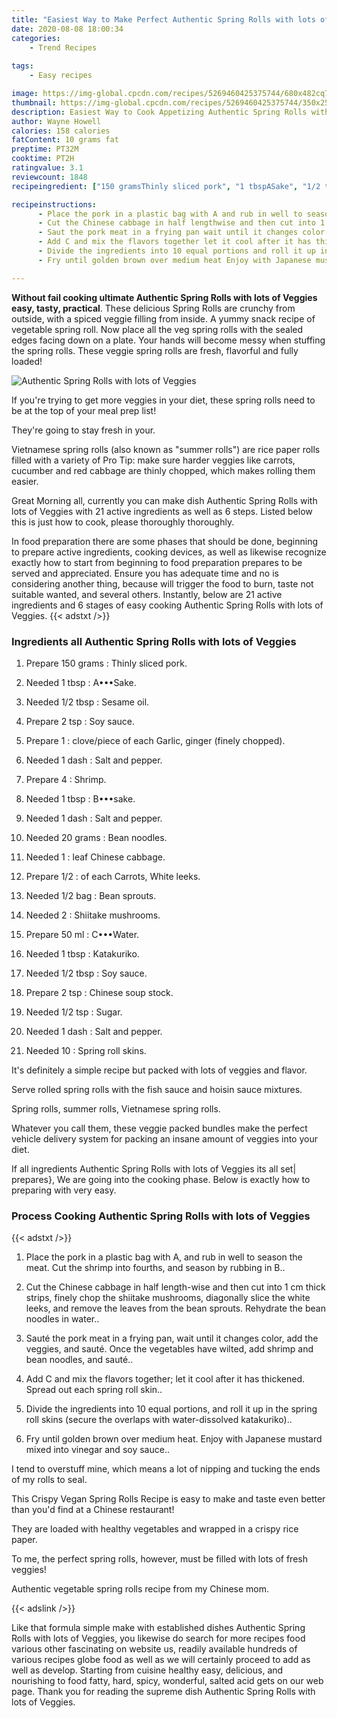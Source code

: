 ```yaml
---
title: "Easiest Way to Make Perfect Authentic Spring Rolls with lots of Veggies"
date: 2020-08-08 18:00:34
categories:
    - Trend Recipes
    
tags:
    - Easy recipes

image: https://img-global.cpcdn.com/recipes/5269460425375744/680x482cq70/authentic-spring-rolls-with-lots-of-veggies-recipe-main-photo.jpg
thumbnail: https://img-global.cpcdn.com/recipes/5269460425375744/350x250cq70/authentic-spring-rolls-with-lots-of-veggies-recipe-main-photo.jpg
description: Easiest Way to Cook Appetizing Authentic Spring Rolls with lots of Veggies with 21 ingredients and 6 stages of easy cooking.
author: Wayne Howell
calories: 158 calories
fatContent: 10 grams fat
preptime: PT32M
cooktime: PT2H
ratingvalue: 3.1
reviewcount: 1848
recipeingredient: ["150 gramsThinly sliced pork", "1 tbspASake", "1/2 tbspSesame oil", "2 tspSoy sauce", "1clovepiece of each Garlic ginger finely chopped", "1 dashSalt and pepper", "4Shrimp", "1 tbspBsake", "1 dashSalt and pepper", "20 gramsBean noodles", "1leaf Chinese cabbage", "1/2of each Carrots White leeks", "1/2 bagBean sprouts", "2Shiitake mushrooms", "50 mlCWater", "1 tbspKatakuriko", "1/2 tbspSoy sauce", "2 tspChinese soup stock", "1/2 tspSugar", "1 dashSalt and pepper", "10Spring roll skins"]

recipeinstructions: 
      - Place the pork in a plastic bag with A and rub in well to season the meat Cut the shrimp into fourths and season by rubbing in B 
      - Cut the Chinese cabbage in half lengthwise and then cut into 1 cm thick strips finely chop the shiitake mushrooms diagonally slice the white leeks and remove the leaves from the bean sprouts Rehydrate the bean noodles in water 
      - Saut the pork meat in a frying pan wait until it changes color add the veggies and saut Once the vegetables have wilted add shrimp and bean noodles and saut 
      - Add C and mix the flavors together let it cool after it has thickened Spread out each spring roll skin 
      - Divide the ingredients into 10 equal portions and roll it up in the spring roll skins secure the overlaps with waterdissolved katakuriko 
      - Fry until golden brown over medium heat Enjoy with Japanese mustard mixed into vinegar and soy sauce

---
```




**Without fail cooking ultimate Authentic Spring Rolls with lots of Veggies easy, tasty, practical**. These delicious Spring Rolls are crunchy from outside, with a spiced veggie filling from inside. A yummy snack recipe of vegetable spring roll. Now place all the veg spring rolls with the sealed edges facing down on a plate. Your hands will become messy when stuffing the spring rolls. These veggie spring rolls are fresh, flavorful and fully loaded!


![Authentic Spring Rolls with lots of Veggies](https://img-global.cpcdn.com/recipes/5269460425375744/680x482cq70/authentic-spring-rolls-with-lots-of-veggies-recipe-main-photo.jpg "Authentic Spring Rolls with lots of Veggies")



If you&#39;re trying to get more veggies in your diet, these spring rolls need to be at the top of your meal prep list!

They&#39;re going to stay fresh in your.

Vietnamese spring rolls (also known as &#34;summer rolls&#34;) are rice paper rolls filled with a variety of Pro Tip: make sure harder veggies like carrots, cucumber and red cabbage are thinly chopped, which makes rolling them easier.


Great Morning all, currently you can make dish Authentic Spring Rolls with lots of Veggies with 21 active ingredients as well as 6 steps. Listed below this is just how to cook, please thoroughly thoroughly.

In food preparation there are some phases that should be done, beginning to prepare active ingredients, cooking devices, as well as likewise recognize exactly how to start from beginning to food preparation prepares to be served and appreciated. Ensure you has adequate time and no is considering another thing, because will trigger the food to burn, taste not suitable wanted, and several others. Instantly, below are 21 active ingredients and 6 stages of easy cooking Authentic Spring Rolls with lots of Veggies.
{{< adstxt />}}

### Ingredients all Authentic Spring Rolls with lots of Veggies


1. Prepare 150 grams : Thinly sliced pork.

1. Needed 1 tbsp : A•••Sake.

1. Needed 1/2 tbsp : Sesame oil.

1. Prepare 2 tsp : Soy sauce.

1. Prepare 1 : clove/piece of each Garlic, ginger (finely chopped).

1. Needed 1 dash : Salt and pepper.

1. Prepare 4 : Shrimp.

1. Needed 1 tbsp : B•••sake.

1. Needed 1 dash : Salt and pepper.

1. Needed 20 grams : Bean noodles.

1. Needed 1 : leaf Chinese cabbage.

1. Prepare 1/2 : of each Carrots, White leeks.

1. Needed 1/2 bag : Bean sprouts.

1. Needed 2 : Shiitake mushrooms.

1. Prepare 50 ml : C•••Water.

1. Needed 1 tbsp : Katakuriko.

1. Needed 1/2 tbsp : Soy sauce.

1. Prepare 2 tsp : Chinese soup stock.

1. Needed 1/2 tsp : Sugar.

1. Needed 1 dash : Salt and pepper.

1. Needed 10 : Spring roll skins.


It&#39;s definitely a simple recipe but packed with lots of veggies and flavor.

Serve rolled spring rolls with the fish sauce and hoisin sauce mixtures.

Spring rolls, summer rolls, Vietnamese spring rolls.

Whatever you call them, these veggie packed bundles make the perfect vehicle delivery system for packing an insane amount of veggies into your diet.


If all ingredients Authentic Spring Rolls with lots of Veggies its all set| prepares}, We are going into the cooking phase. Below is exactly how to preparing with very easy.

### Process Cooking Authentic Spring Rolls with lots of Veggies

{{< adstxt />}}


1. Place the pork in a plastic bag with A, and rub in well to season the meat. Cut the shrimp into fourths, and season by rubbing in B..



1. Cut the Chinese cabbage in half length-wise and then cut into 1 cm thick strips, finely chop the shiitake mushrooms, diagonally slice the white leeks, and remove the leaves from the bean sprouts. Rehydrate the bean noodles in water..



1. Sauté the pork meat in a frying pan, wait until it changes color, add the veggies, and sauté. Once the vegetables have wilted, add shrimp and bean noodles, and sauté..



1. Add C and mix the flavors together; let it cool after it has thickened. Spread out each spring roll skin..



1. Divide the ingredients into 10 equal portions, and roll it up in the spring roll skins (secure the overlaps with water-dissolved katakuriko)..



1. Fry until golden brown over medium heat. Enjoy with Japanese mustard mixed into vinegar and soy sauce..




I tend to overstuff mine, which means a lot of nipping and tucking the ends of my rolls to seal.

This Crispy Vegan Spring Rolls Recipe is easy to make and taste even better than you&#39;d find at a Chinese restaurant!

They are loaded with healthy vegetables and wrapped in a crispy rice paper.

To me, the perfect spring rolls, however, must be filled with lots of fresh veggies!

Authentic vegetable spring rolls recipe from my Chinese mom.


{{< adslink />}}

Like that formula simple make with established dishes Authentic Spring Rolls with lots of Veggies, you likewise do search for more recipes food various other fascinating on website us, readily available hundreds of various recipes globe food as well as we will certainly proceed to add as well as develop. Starting from cuisine healthy easy, delicious, and nourishing to food fatty, hard, spicy, wonderful, salted acid gets on our web page. Thank you for reading the supreme dish Authentic Spring Rolls with lots of Veggies.
